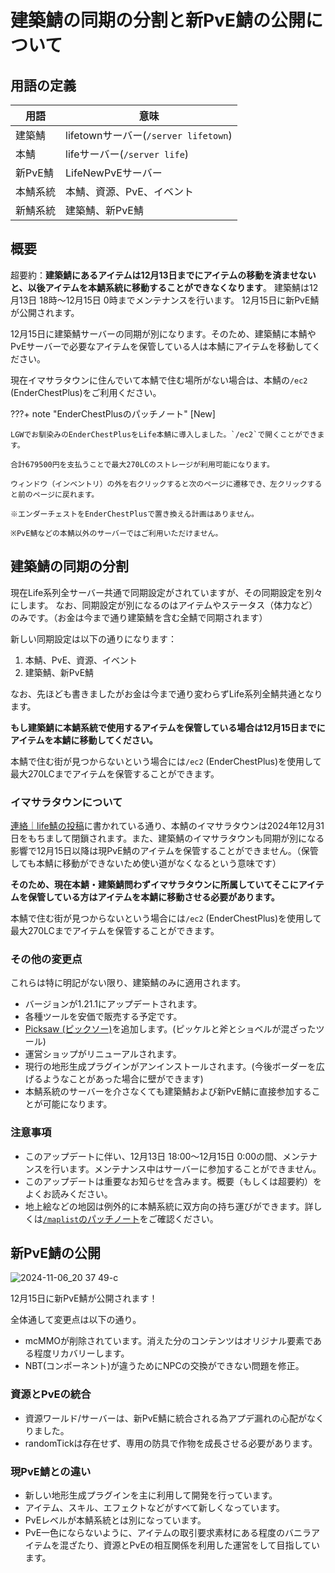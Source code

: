 # 建築鯖の同期の分割と新PvE鯖の公開について

## 用語の定義

| 用語 | 意味 |
|-----|-----|
| 建築鯖 | lifetownサーバー(`/server lifetown`) |
| 本鯖 | lifeサーバー(`/server life`) |
| 新PvE鯖 | LifeNewPvEサーバー |
| 本鯖系統 | 本鯖、資源、PvE、イベント |
| 新鯖系統 | 建築鯖、新PvE鯖 |

## 概要

超要約：**建築鯖にあるアイテムは12月13日までにアイテムの移動を済ませないと、以後アイテムを本鯖系統に移動することができなくなります**。
建築鯖は12月13日 18時〜12月15日 0時までメンテナンスを行います。
12月15日に新PvE鯖が公開されます。

12月15日に建築鯖サーバーの同期が別になります。そのため、建築鯖に本鯖やPvEサーバーで必要なアイテムを保管している人は本鯖にアイテムを移動してください。

現在イマサラタウンに住んでいて本鯖で住む場所がない場合は、本鯖の`/ec2` (EnderChestPlus)をご利用ください。

???+ note "EnderChestPlusのパッチノート"
    [New]

    LGWでお馴染みのEnderChestPlusをLife本鯖に導入しました。`/ec2`で開くことができます。

    合計679500円を支払うことで最大270LCのストレージが利用可能になります。

    ウィンドウ（インベントリ）の外を右クリックすると次のページに遷移でき、左クリックすると前のページに戻れます。

    ※エンダーチェストをEnderChestPlusで置き換える計画はありません。

    ※PvE鯖などの本鯖以外のサーバーではご利用いただけません。

## 建築鯖の同期の分割

現在Life系列全サーバー共通で同期設定がされていますが、その同期設定を別々にします。
なお、同期設定が別になるのはアイテムやステータス（体力など）のみです。（お金は今まで通り建築鯖を含む全鯖で同期されます）

新しい同期設定は以下の通りになります：

1. 本鯖、PvE、資源、イベント
2. 建築鯖、新PvE鯖

なお、先ほども書きましたがお金は今まで通り変わらずLife系列全鯖共通となります。

**もし建築鯖に本鯖系統で使用するアイテムを保管している場合は12月15日までにアイテムを本鯖に移動してください。**

本鯖で住む街が見つからないという場合には`/ec2` (EnderChestPlus)を使用して最大270LCまでアイテムを保管することができます。

### イマサラタウンについて

[連絡｜life鯖の投稿](https://discord.com/channels/357134045328572418/725947473452990485/1266719268301701270)に書かれている通り、本鯖のイマサラタウンは2024年12月31日をもちまして閉鎖されます。また、建築鯖のイマサラタウンも同期が別になる影響で12月15日以降は現PvE鯖のアイテムを保管することができません。（保管しても本鯖に移動ができないため使い道がなくなるという意味です）

**そのため、現在本鯖・建築鯖問わずイマサラタウンに所属していてそこにアイテムを保管している方はアイテムを本鯖に移動させる必要があります。**

本鯖で住む街が見つからないという場合には`/ec2` (EnderChestPlus)を使用して最大270LCまでアイテムを保管することができます。

### その他の変更点

これらは特に明記がない限り、建築鯖のみに適用されます。

- バージョンが1.21.1にアップデートされます。
- 各種ツールを安価で販売する予定です。
- [Picksaw (ピックソー)](https://terraria.arcenserv.info/wiki/Picksaw)を追加します。(ピッケルと斧とショベルが混ざったツール)
- 運営ショップがリニューアルされます。
- 現行の地形生成プラグインがアンインストールされます。(今後ボーダーを広げるようなことがあった場合に壁ができます)
- 本鯖系統のサーバーを介さなくても建築鯖および新PvE鯖に直接参加することが可能になります。

### 注意事項

- このアップデートに伴い、12月13日 18:00〜12月15日 0:00の間、メンテナンスを行います。メンテナンス中はサーバーに参加することができません。
- このアップデートは重要なお知らせを含みます。概要（もしくは超要約）をよくお読みください。
- 地上絵などの地図は例外的に本鯖系統に双方向の持ち運びができます。詳しくは[`/maplist`のパッチノート](https://discord.com/channels/357134045328572418/724325894784548936/1304831547010060350)をご確認ください。

## 新PvE鯖の公開

![2024-11-06_20 37 49-c](https://github.com/user-attachments/assets/40e50148-aa27-42ac-9b6e-57a8cedc18a0)

12月15日に新PvE鯖が公開されます！

全体通して変更点は以下の通り。

- mcMMOが削除されています。消えた分のコンテンツはオリジナル要素である程度リカバリーします。
- NBT(コンポーネント)が違うためにNPCの交換ができない問題を修正。

### 資源とPvEの統合

- 資源ワールド/サーバーは、新PvE鯖に統合される為アプデ漏れの心配がなくりました。
- randomTickは存在せず、専用の防具で作物を成長させる必要があります。

### 現PvE鯖との違い

- 新しい地形生成プラグインを主に利用して開発を行っています。
- アイテム、スキル、エフェクトなどがすべて新しくなっています。
- PvEレベルが本鯖系統とは別になっています。
- PvE一色にならないように、アイテムの取引要求素材にある程度のバニラアイテムを混ざたり、資源とPvEの相互関係を利用した運営をして目指しています。
